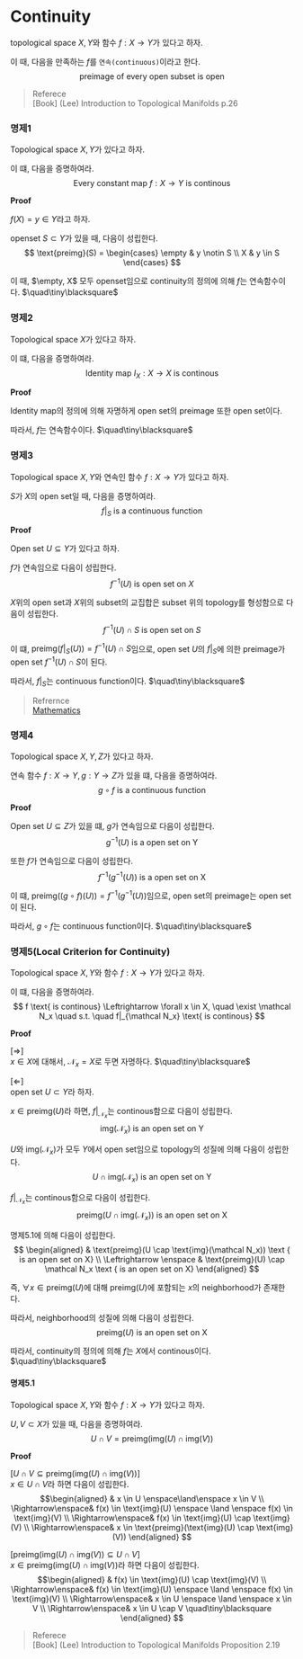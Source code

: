 # Continuity
topological space $X,Y$와 함수 $f : X \rightarrow Y$가 있다고 하자.

이 때, 다음을 만족하는 $f$를 `연속(continuous)`이라고 한다.
$$ \text{preimage of every open subset is open}$$

> Referece  
> [Book] (Lee) Introduction to Topological Manifolds p.26

### 명제1
Topological space $X,Y$가 있다고 하자.

이 떄, 다음을 증명하여라.
$$ \text{Every constant map } f : X \rightarrow Y \text{ is continous} $$

**Proof**

$f(X) = y \in Y$라고 하자.
 
openset $S \subset Y$가 있을 때, 다음이 성립한다.
$$ \text{preimg}(S) = \begin{cases} \empty & y \notin S \\ X & y \in S \end{cases} $$

이 때, $\empty, X$ 모두 openset임으로 continuity의 정의에 의해 $f$는 연속함수이다. $\quad\tiny\blacksquare$

### 명제2
Topological space $X$가 있다고 하자.

이 떄, 다음을 증명하여라.
$$ \text{Identity map } I_X : X \rightarrow X \text{ is continous} $$

**Proof**

Identity map의 정의에 의해 자명하게 open set의 preimage 또한 open set이다.

따라서, $f$는 연속함수이다. $\quad\tiny\blacksquare$

### 명제3
Topological space $X,Y$와 연속인 함수 $f: X\rightarrow Y$가 있다고 하자.

$S$가 $X$의 open set일 때, 다음을 증명하여라.
$$ f|_S \text{ is a continuous function} $$

**Proof**

Open set $U \subseteq Y$가 있다고 하자.

$f$가 연속임으로 다음이 성립한다.
$$ f^{-1}(U) \text{ is open set on } X $$

$X$위의 open set과 $X$위의 subset의 교집합은 subset 위의 topology를 형성함으로 다음이 성립한다.
$$ f^{-1}(U) \cap S \text { is open set on } S $$

이 떄, $\text{preimg}(f|_S(U)) = f^{-1}(U) \cap S$임으로, open set $U$의 $f|_S$에 의한 preimage가 open set $f^{-1}(U) \cap S$이 된다.

따라서, $f|_S$는 continuous function이다. $\quad\tiny\blacksquare$ 

> Refrernce  
> [Mathematics](https://math.stackexchange.com/questions/1826827/topology-show-restriction-of-continuous-function-is-continuous-and-restriction)

### 명제4
Topological space $X,Y,Z$가 있다고 하자.

연속 함수 $f : X \rightarrow Y, g : Y \rightarrow Z$가 있을 떄, 다음을 증명하여라.
$$ g \circ f \text{ is a continuous function} $$

**Proof**

Open set $U \subseteq Z$가 있을 떄, $g$가 연속임으로 다음이 성립한다.
$$ g^{-1}(U) \text{ is a open set on Y} $$

또한 $f$가 연속임으로 다음이 성립한다.
$$ f^{-1}(g^{-1}(U)) \text{ is a open set on X} $$

이 떄, $\text{preimg}((g \circ f)(U)) = f^{-1}(g^{-1}(U))$임으로, open set의 preimage는 open set이 된다.

따라서, $g \circ f$는 continuous function이다. $\quad\tiny\blacksquare$

### 명제5(Local Criterion for Continuity)
Topological space $X,Y$와 함수 $f : X \rightarrow Y$가 있다고 하자.

이 떄, 다음을 증명하여라.
$$ f \text{ is continous} \Leftrightarrow \forall x \in X, \quad \exist \mathcal N_x \quad s.t. \quad f|_{\mathcal N_x} \text{ is continous} $$

**Proof**

[$\Rightarrow$]  
$x \in X$에 대해서, $\mathcal N_x = X$로 두면 자명하다. $\quad\tiny\blacksquare$

[$\Leftarrow$]  
open set $U \subset Y$라 하자. 

$x \in \text{preimg}(U)$라 하면, $f|_{\mathcal N_x}$는 continous함으로 다음이 성립한다.
$$ \text{img}(\mathcal N_x) \text { is an open set on Y} $$

$U$와 $\text{img}(\mathcal N_x)$가 모두 $Y$에서 open set임으로 topology의 성질에 의해 다음이 성립한다.
$$ U \cap \text{img}(\mathcal N_x) \text { is an open set on Y} $$

$f|_{\mathcal N_x}$는 continous함으로 다음이 성립한다.
$$ \text{preimg}(U \cap \text{img}(\mathcal N_x)) \text { is an open set on X} $$

명제5.1에 의해 다음이 성립한다.
$$ \begin{aligned} & \text{preimg}(U \cap \text{img}(\mathcal N_x)) \text { is an open set on X} \\ \Leftrightarrow \enspace & \text{preimg}(U) \cap \mathcal N_x \text { is an open set on X} \end{aligned}  $$

즉, $\forall x \in \text{preimg}(U)$에 대해 $\text{preimg}(U)$에 포함되는 $x$의 neighborhood가 존재한다.

따라서, neighborhood의 성질에 의해 다음이 성립한다.
$$ \text{preimg}(U) \text{ is an open set on X} $$

따라서, continuity의 정의에 의해 $f$는 $X$에서 continous이다. $\quad\tiny\blacksquare$

#### 명제5.1
Topological space $X,Y$와 함수 $f : X \rightarrow Y$가 있다고 하자.

$U,V \subset X$가 있을 때, 다음을 증명하여라.
$$ U \cap V = \text{preimg}(\text{img}(U) \cap \text{img}(V)) $$

**Proof**

[$U \cap V \subseteq \text{preimg}(\text{img}(U) \cap \text{img}(V))$]  
$x \in U \cap V$라 하면 다음이 성립한다.
$$\begin{aligned} & x \in U \enspace\land\enspace x \in V \\ \Rightarrow\enspace& f(x) \in \text{img}(U) \enspace \land \enspace f(x) \in \text{img}(V) \\ \Rightarrow\enspace& f(x) \in \text{img}(U) \cap \text{img}(V) \\ \Rightarrow\enspace& x \in \text{preimg}(\text{img}(U) \cap \text{img}(V)) \end{aligned} $$

[$\text{preimg}(\text{img}(U) \cap \text{img}(V)) \subseteq U \cap V$]  
$x \in \text{preimg}(\text{img}(U) \cap \text{img}(V))$라 하면 다음이 성립한다.
$$\begin{aligned} & f(x) \in \text{img}(U) \cap \text{img}(V) \\ \Rightarrow\enspace& f(x) \in \text{img}(U) \enspace \land \enspace f(x) \in \text{img}(V) \\ \Rightarrow\enspace& x \in U  \enspace \land \enspace x \in V \\ \Rightarrow\enspace& x \in U \cap V \quad\tiny\blacksquare \end{aligned} $$

> Referece  
> [Book] (Lee) Introduction to Topological Manifolds Proposition 2.19


